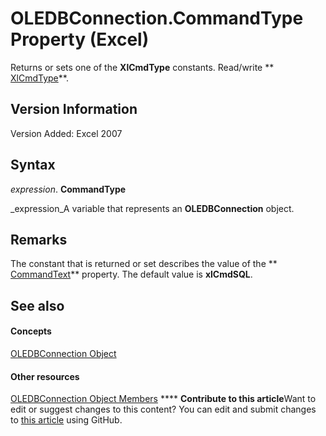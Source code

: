 
# OLEDBConnection.CommandType Property (Excel)

Returns or sets one of the  **XlCmdType** constants. Read/write ** [XlCmdType](4339b577-c29c-3c78-8433-df56c35b6633.md)**.


## Version Information

Version Added: Excel 2007 


## Syntax

 _expression_. **CommandType**

 _expression_A variable that represents an  **OLEDBConnection** object.


## Remarks

The constant that is returned or set describes the value of the  ** [CommandText](2c5e976c-513f-24b0-f25e-056fc9babaf9.md)** property. The default value is **xlCmdSQL**. 


## See also


#### Concepts


 [OLEDBConnection Object](f246e544-9854-8e71-a7f7-dec57dd725e4.md)
#### Other resources


 [OLEDBConnection Object Members](2f1a2f81-ee3a-1b60-8dc3-87818e1790c1.md)
****   **Contribute to this article**Want to edit or suggest changes to this content? You can edit and submit changes to  [this article](https://github.com/jhershey00/VBA_Excel_Test/OpenXMLCon/articles/3258a47d-ca98-be25-437e-4d9f5124e96a.md) using GitHub.

